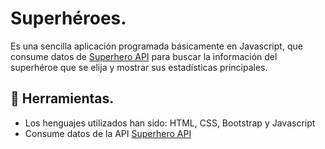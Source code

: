 # Superhéroes.

Es una sencilla aplicación programada básicamente en Javascript, que consume datos de [Superhero API](https://superheroapi.com/) para buscar la información del superhéroe que se elija y mostrar sus estadísticas principales.

## 🚀 Herramientas.

- Los henguajes utilizados han sido: HTML, CSS, Bootstrap y Javascript
- Consume datos de la API [Superhero API](https://superheroapi.com/)
